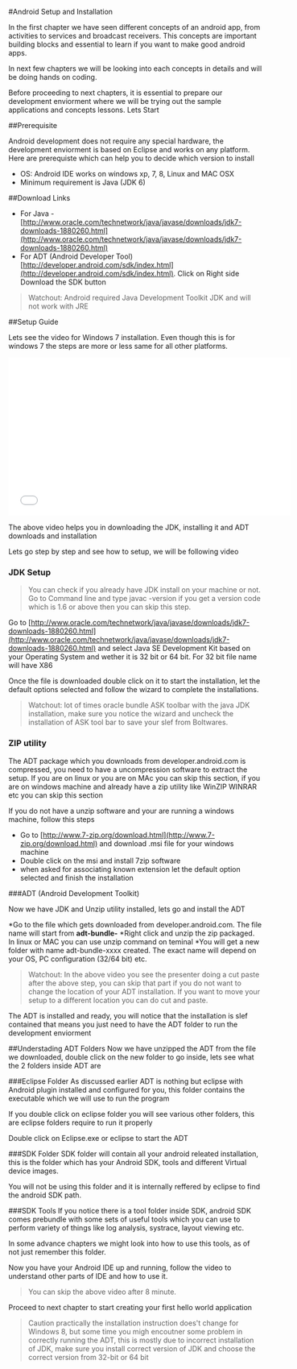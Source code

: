 #Android Setup and Installation

In the first chapter we have seen different concepts of an android app, from activities to services and broadcast receivers. This concepts are important building blocks and essential to learn if you want to make good android apps. 

In next few chapters we will be looking into each concepts in details and will be doing hands on coding. 

Before proceeding to next chapters, it is essential to prepare our development enviorment where we will be trying out the sample applications and concepts lessons. Lets Start


##Prerequisite 

Android development does not require any special hardware, the development enviorment is based on Eclipse and works on any platform. Here are prerequiste which can help you to decide which version to install

* OS: Android IDE works on windows xp, 7, 8, Linux and MAC OSX
* Minimum requirement is Java (JDK 6)


##Download Links

* For Java - [http://www.oracle.com/technetwork/java/javase/downloads/jdk7-downloads-1880260.html](http://www.oracle.com/technetwork/java/javase/downloads/jdk7-downloads-1880260.html)
* For ADT (Android Developer Tool) [http://developer.android.com/sdk/index.html](http://developer.android.com/sdk/index.html). Click on Right side Download the SDK button

> Watchout: Android required Java Development Toolkit JDK and will not work with JRE

##Setup Guide

Lets see the video for Windows 7 installation. Even though this is for windows 7 the steps are more or less same for all other platforms. 

<iframe width="560" height="315" src="//www.youtube.com/embed/SFGF3_r9YIA?list=UUbL5gei-5kK8hHf5q3andnw" frameborder="0" allowfullscreen></iframe>

<br/>

The above video helps you in downloading the JDK, installing it and ADT downloads and installation

Lets go step by step and see how to setup, we will be following video

### JDK Setup

> You can check if you already have JDK install on your machine or not. Go to Command line and type javac -version if you get a version code which is 1.6 or above then you can skip this step.


Go to [http://www.oracle.com/technetwork/java/javase/downloads/jdk7-downloads-1880260.html](http://www.oracle.com/technetwork/java/javase/downloads/jdk7-downloads-1880260.html) and select Java SE Development Kit based on your Operating System and wether it is 32 bit or 64 bit. For 32 bit file name will have X86 

Once the file is downloaded double click on it to start the installation, let the default options selected and follow the wizard to complete the installations. 

> Watchout: lot of times oracle bundle ASK toolbar with the java JDK installation, make sure you notice the wizard and uncheck the installation of ASK tool bar to save your slef from Boltwares. 


### ZIP utility

The ADT package which you downloads from developer.android.com is compressed, you need to have a uncompression software to extract the setup. If you are on linux or you are on MAc you can skip this section, if you are on windows machine and already have a zip utility like WinZIP WINRAR etc you can skip this section

If you do not have a unzip software and your are running a windows machine, follow this steps

* Go to [http://www.7-zip.org/download.html](http://www.7-zip.org/download.html) and download .msi file for your windows machine
* Double click on the msi and install 7zip software
* when asked for associating known extension let the default option selected and finish the installation

###ADT (Android Development Toolkit)

Now we have JDK and Unzip utility installed, lets go and install the ADT

*Go to the file which gets downloaded from developer.android.com. The file name will start from **adt-bundle-**
*Right click and unzip the zip packaged. In linux or MAC you can use unzip command on teminal
*You will get a new folder with name adt-bundle-xxxx created. The exact name will depend on your OS, PC configuration (32/64 bit) etc. 

> Watchout: In the above video you see the presenter doing a cut paste after the above step, you can skip that part if you do not want to change the location of your ADT installation. If you want to move your setup to a different location you can do cut and paste.

The ADT is installed and ready, you will notice that the installation is slef contained that means you just need to have the ADT folder to run the development enviorment

##Understading ADT Folders
Now we have unzipped the ADT from the file we downloaded, double click on the new folder to go inside, lets see what the 2 folders inside ADT are

###Eclipse Folder
As discussed earlier ADT is nothing but eclipse with Android plugin installed and configured for you, this folder contains the executable which we will use to run the program

If you double click on eclipse folder you will see various other folders, this are eclipse folders require to run it properly

Double click on Eclipse.exe or eclipse to start the ADT

###SDK Folder
SDK folder will contain all your android releated installation, this is the folder which has your Android SDK, tools and different Virtual device images. 

You will not be using this folder and it is internally reffered by eclipse to find the android SDK path. 

###SDK Tools 
If you notice there is a tool folder inside SDK, android SDK comes prebundle with some sets of useful tools which you can use to perform variety of things like log analysis, systrace, layout viewing etc. 

In some advance chapters we might look into how to use this tools, as of not just remember this folder. 


Now you have your Android IDE up and running, follow the video to understand other parts of IDE and how to use it. 

> You can skip the above video after 8 minute. 


Proceed to next chapter to start creating your first hello world application


> Caution practically the installation instruction does't change for Windows 8, but some time you migh encoutner some problem in correctly running the ADT, this is mostly due to incorrect installation of JDK, make sure you install correct version of JDK and choose the correct version from 32-bit or 64 bit
